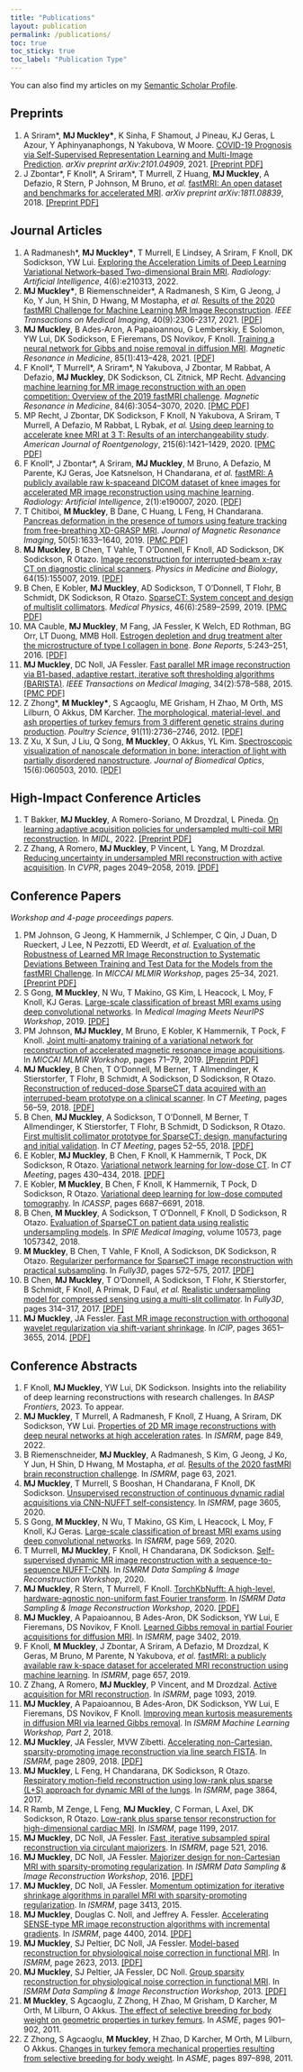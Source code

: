 ```yaml
---
title: "Publications"
layout: publication
permalink: /publications/
toc: true
toc_sticky: true
toc_label: "Publication Type"
---
```


You can also find my articles on my [Semantic Scholar Profile](https://www.semanticscholar.org/author/Matthew-Muckley/2954796).

## Preprints

1. A Sriram\*, **MJ Muckley\***, K Sinha, F Shamout, J Pineau, KJ Geras, L Azour, Y Aphinyanaphongs, N Yakubova, W Moore. [COVID-19 Prognosis via Self-Supervised Representation Learning and Multi-Image Prediction](https://arxiv.org/abs/2101.04909). *arXiv preprint arXiv:2101.04909*, 2021. [[Preprint PDF]](https://arxiv.org/pdf/2101.04909.pdf)
1. J Zbontar\*, F Knoll\*, A Sriram\*, T Murrell, Z Huang, **MJ Muckley**, A Defazio, R Stern, P Johnson, M Bruno, *et al.* [fastMRI: An open dataset and benchmarks for accelerated MRI](https://arxiv.org/abs/1811.08839). *arXiv preprint arXiv:1811.08839*, 2018. [[Preprint PDF]](https://arxiv.org/pdf/1811.08839.pdf)

## Journal Articles

1. A Radmanesh\*, **MJ Muckley\***, T Murrell, E Lindsey, A Sriram, F Knoll, DK Sodickson, YW Lui. [Exploring the Acceleration Limits of Deep Learning Variational Network–based Two-dimensional Brain MRI](https://doi.org/10.1148/ryai.210313). *Radiology: Artificial Intelligence*, 4(6):e210313, 2022.
1. **MJ Muckley\***, B Riemenschneider\*, A Radmanesh, S Kim, G Jeong, J Ko, Y Jun, H Shin, D Hwang, M Mostapha, *et al.* [Results of the 2020 fastMRI Challenge for Machine Learning MR Image Reconstruction](https://doi.org/10.1109/TMI.2021.3075856). *IEEE Transactions on Medical Imaging*, 40(9):2306-2317, 2021. [[PDF]](https://ieeexplore.ieee.org/stamp/stamp.jsp?tp=&arnumber=9420272)
1. **MJ Muckley**, B Ades-Aron, A Papaioannou, G Lemberskiy, E Solomon, YW Lui, DK Sodickson, E Fieremans, DS Novikov, F Knoll. [Training a neural network for Gibbs and noise removal in diffusion MRI](https://doi.org/10.1002/mrm.28395). *Magnetic Resonance in Medicine*, 85(1):413–428, 2021. [[PDF]](https://onlinelibrary.wiley.com/doi/epdf/10.1002/mrm.28395)
1. F Knoll\*, T Murrell\*, A Sriram\*, N Yakubova, J Zbontar, M Rabbat, A Defazio, **MJ Muckley**, DK Sodickson, CL Zitnick, MP Recht. [Advancing machine learning for MR image reconstruction with an open competition: Overview of the 2019 fastMRI challenge](https://doi.org/10.1002/mrm.28338). *Magnetic Resonance in Medicine*, 84(6):3054–3070, 2020. [[PMC PDF]](https://www.ncbi.nlm.nih.gov/pmc/articles/PMC7719611/pdf/nihms-1602664.pdf)
1. MP Recht, J Zbontar, DK Sodickson, F Knoll, N Yakubova, A Sriram, T Murrell, A Defazio, M Rabbat, L Rybak, *et al.*  [Using deep learning to accelerate knee MRI at 3 T: Results of an interchangeability study](https://doi.org/10.2214/AJR.20.23313). *American Journal of Roentgenology*, 215(6):1421–1429, 2020. [[PMC PDF]](https://www.ncbi.nlm.nih.gov/pmc/articles/PMC8209682/pdf/nihms-1707476.pdf)
1. F Knoll\*, J Zbontar\*, A Sriram, **MJ Muckley**, M Bruno, A Defazio, M Parente, KJ Geras, Joe Katsnelson, H Chandarana, *et al.* [fastMRI: A publicly available raw k-spaceand DICOM dataset of knee images for accelerated MR image reconstruction using machine learning](https://doi.org/10.1148/ryai.2020190007). *Radiology: Artificial Intelligence*, 2(1):e190007, 2020. [[PDF]](https://pubs.rsna.org/doi/pdf/10.1148/ryai.2020190007)
1. T Chitiboi, **M Muckley**, B Dane, C Huang, L Feng, H Chandarana. [Pancreas deformation in the presence of tumors using feature tracking from free-breathing XD-GRASP MRI](https://doi.org/10.1002/jmri.26714). *Journal of Magnetic Resonance Imaging*, 50(5):1633–1640, 2019. [[PMC PDF]](https://www.ncbi.nlm.nih.gov/pmc/articles/PMC6927045/pdf/nihms-1062521.pdf)
1. **MJ Muckley**, B Chen, T Vahle, T O’Donnell, F Knoll, AD Sodickson, DK Sodickson, R Otazo. [Image reconstruction for interrupted-beam x-ray CT on diagnostic clinical scanners](https://doi.org/10.1088/1361-6560/ab2df1). *Physics in Medicine and Biology*, 64(15):155007, 2019. [[PDF]](https://iopscience.iop.org/article/10.1088/1361-6560/ab2df1/pdf)
1. B Chen, E Kobler, **MJ Muckley**, AD Sodickson, T O’Donnell, T Flohr, B Schmidt, DK Sodickson, R Otazo. [SparseCT: System concept and design of multislit collimators](https://doi.org/10.1002/mp.13544). *Medical Physics*, 46(6):2589–2599, 2019. [[PMC PDF]](https://www.ncbi.nlm.nih.gov/pmc/articles/PMC6561820/pdf/nihms-1023663.pdf)
1. MA Cauble, **MJ Muckley**, M Fang, JA Fessler, K Welch, ED Rothman, BG Orr, LT Duong, MMB Holl. [Estrogen depletion and drug treatment alter the microstructure of type I collagen in bone](https://doi.org/10.1016/j.bonr.2016.08.003). *Bone Reports*, 5:243–251, 2016. [[PDF]](https://www.sciencedirect.com/science/article/pii/S235218721630033X/pdfft?md5=e8d0868dfbc166bc593941bbbc599acd&pid=1-s2.0-S235218721630033X-main.pdf)
1. **MJ  Muckley**, DC  Noll, JA Fessler. [Fast parallel MR image reconstruction via B1-based, adaptive restart, iterative soft thresholding algorithms (BARISTA)](https://doi.org/10.1109/TMI.2014.2363034). *IEEE Transactions on Medical Imaging*, 34(2):578–588, 2015. [[PMC PDF]](https://www.ncbi.nlm.nih.gov/pmc/articles/PMC4315709/pdf/nihms634827.pdf)
1.  Z Zhong\*, **M Muckley\***, S Agcaoglu, ME Grisham, H Zhao, M Orth, MS Lilburn, O Akkus, DM Karcher. [The morphological, material-level, and ash properties of turkey femurs from 3 different genetic strains during production](https://doi.org/10.3382/ps.2012-02322). *Poultry Science*, 91(11):2736–2746, 2012. [[PDF]](https://www.sciencedirect.com/science/article/pii/S0032579119397846/pdfft?md5=771ea6e04c9f1d6a7021a848823a9462&pid=1-s2.0-S0032579119397846-main.pdf)
1.  Z Xu, X Sun, J Liu, Q Song, **M Muckley**, O Akkus, YL Kim. [Spectroscopic visualization of nanoscale deformation in bone: interaction of light with partially disordered nanostructure](https://dx.doi.org/10.1117%2F1.3514633). *Journal of Biomedical Optics*, 15(6):060503, 2010. [[PDF]](https://www.spiedigitallibrary.org/journalArticle/Download?fullDOI=10.1117%2F1.3514633)

## High-Impact Conference Articles

1. T  Bakker,  **MJ  Muckley**,  A Romero-Soriano,  M Drozdzal, L Pineda. [On learning adaptive acquisition policies for undersampled multi-coil MRI reconstruction](https://openreview.net/forum?id=eAkOp9Oet5y). In *MIDL*, 2022. [[Preprint PDF]](https://openreview.net/pdf?id=eAkOp9Oet5y)
1. Z  Zhang, A Romero, **MJ  Muckley**, P Vincent, L Yang, M Drozdzal. [Reducing uncertainty in undersampled MRI reconstruction with active acquisition](https://openaccess.thecvf.com/content_CVPR_2019/html/Zhang_Reducing_Uncertainty_in_Undersampled_MRI_Reconstruction_With_Active_Acquisition_CVPR_2019_paper.html). In *CVPR*, pages 2049–2058, 2019. [[PDF]](https://openaccess.thecvf.com/content_CVPR_2019/papers/Zhang_Reducing_Uncertainty_in_Undersampled_MRI_Reconstruction_With_Active_Acquisition_CVPR_2019_paper.pdf)

## Conference Papers

*Workshop and 4-page proceedings papers.*

1. PM Johnson, G Jeong, K Hammernik, J Schlemper, C Qin, J Duan, D Rueckert, J Lee, N Pezzotti, ED Weerdt, *et al.* [Evaluation of the Robustness of Learned MR Image Reconstruction to Systematic Deviations Between Training and Test Data for the Models from the fastMRI Challenge](https://doi.org/10.1007/978-3-030-88552-6_3). In *MICCAI MLMIR Workshop*, pages 25–34, 2021. [[Preprint PDF]](/assets/publications/2021johnsonevaluation.pdf)
1. S Gong, **M Muckley**, N Wu, T Makino, GS Kim, L Heacock, L Moy, F Knoll, KJ Geras.   [Large-scale classification of breast MRI exams using deep convolutional networks](https://sites.google.com/view/med-neurips-2019/Abstracts). In *Medical Imaging Meets NeurIPS Workshop*, 2019. [[PDF]](/assets/publications/2019gonglarge.pdf)
1. PM Johnson, **MJ Muckley**, M Bruno, E Kobler, K Hammernik, T Pock, F Knoll. [Joint multi-anatomy training of a variational network for reconstruction of accelerated magnetic  resonance  image  acquisitions](https://doi.org/10.1007/978-3-030-33843-5_7). In *MICCAI MLMIR Workshop*, pages 71–79, 2019. [[Preprint PDF]](/assets/publications/2019johnsonjoint.pdf)
1. **MJ Muckley**, B Chen, T O’Donnell, M Berner, T Allmendinger, K Stierstorfer, T Flohr, B Schmidt, A Sodickson, D Sodickson, R Otazo. [Reconstruction of reduced-dose SparseCT data acquired with an interruped-beam prototype on a clinical scanner](https://www.ct-meeting.org/?p=meeting_2018). In *CT Meeting*, pages 56–59, 2018. [[PDF]](/assets/publications/2018muckleyreconstruction.pdf)
4. B Chen, **MJ Muckley**, A Sodickson, T O’Donnell, M Berner, T Allmendinger, K Stierstorfer, T Flohr, B Schmidt, D Sodickson, R Otazo. [First multislit collimator prototype for SparseCT: design, manufacturing and initial validation](https://www.ct-meeting.org/?p=meeting_2018). In *CT Meeting*, pages 52–55, 2018. [[PDF]](/assets/publications/2018chenfirst.pdf)
1. E Kobler, **MJ Muckley**, B Chen, F Knoll, K Hammernik, T Pock, DK Sodickson, R Otazo.  [Variational network learning for low-dose CT](https://www.ct-meeting.org/?p=meeting_2018). In *CT Meeting*, pages 430–434, 2018. [[PDF]](/assets/publications/2018koblervariational.pdf)
1. E Kobler, **M Muckley**, B Chen, F Knoll, K Hammernik, T Pock, D Sodickson, R Otazo. [Variational deep learning for low-dose computed tomography](https://doi.org/10.1109/ICASSP.2018.8462312). In *ICASSP*, pages 6687–6691, 2018.
1. B  Chen, **M Muckley**, A Sodickson, T O’Donnell, F Knoll, D Sodickson, R Otazo.  [Evaluation of SparseCT on patient data using realistic undersampling models](https://doi.org/10.1117/12.2294243). In *SPIE Medical Imaging*, volume 10573, page 1057342, 2018.
1. **M Muckley**, B Chen, T Vahle, F Knoll, A Sodickson, DK Sodickson, R Otazo. [Regularizer performance for SparseCT image reconstruction with practical subsampling](https://doi.org/10.12059/Fully3D.2017-11-3108005). In *Fully3D*, pages 572–575, 2017. [[PDF]](/assets/publications/2017muckleyregularizer.pdf)
1. B Chen, **MJ Muckley**, T O’Donnell, A Sodickson, T Flohr, K Stierstorfer, B Schmidt, F Knoll, A Primak, D Faul, *et al.* [Realistic undersampling model for compressed sensing  using a  multi-slit collimator](http://www.fully3d.org/show-7-14-1.html). In *Fully3D*, pages 314–317, 2017. [[PDF]](/assets/publications/2017chenrealistic.pdf)
1. **MJ Muckley**, JA Fessler. [Fast MR image reconstruction with orthogonal wavelet regularization via shift-variant shrinkage](https://doi.org/10.1109/ICIP.2014.7025741). In *ICIP*, pages 3651–3655, 2014. [[PDF]](/assets/publications/2014muckleyfast.pdf)

## Conference Abstracts

1. F Knoll, **MJ Muckley**, YW Lui, DK Sodickson. Insights into the reliability of deep learning reconstructions with research challenges. In *BASP Frontiers*, 2023. To appear.
1. **MJ Muckley**, T Murrell, A Radmanesh, F Knoll, Z Huang, A Sriram, DK Sodickson, YW Lui. [Properties of 2D MR image reconstructions with deep neural networks at high acceleration rates](https://archive.ismrm.org/2022/0849.html). In *ISMRM*, page 849, 2022.
1. B Riemenschneider, **MJ Muckley**, A Radmanesh, S Kim, G Jeong, J Ko, Y Jun, H Shin, D Hwang, M Mostapha, *et al.* [Results of the 2020 fastMRI brain reconstruction challenge](https://archive.ismrm.org/2021/0063.html). In *ISMRM*, page 63, 2021.
1. **MJ Muckley**, T Murrell, S Booshan, H Chandarana, F Knoll, DK Sodickson. [Unsupervised reconstruction of continuous dynamic radial acquisitions via CNN-NUFFT self-consistency](https://archive.ismrm.org/2020/3605.html). In *ISMRM*, page 3605, 2020.
1. S Gong, **M Muckley**, N Wu, T Makino, GS Kim, L Heacock, L Moy, F Knoll, KJ Geras.  [Large-scale classification of breast MRI exams using deep convolutional networks](https://archive.ismrm.org/2020/0569.html). In *ISMRM*, page 569, 2020.
1. T  Murrell, **MJ Muckley**, F Knoll, H Chandarana, DK Sodickson. [Self-supervised dynamic MR image reconstruction with a sequence-to-sequence NUFFT-CNN](https://www.ismrm.org/workshops/2020/Data/posters.htm). In *ISMRM Data Sampling & Image Reconstruction Workshop*, 2020.
1. **MJ Muckley**, R Stern, T Murrell, F Knoll. [TorchKbNufft: A high-level, hardware-agnostic non-uniform fast Fourier transform](https://www.ismrm.org/workshops/2020/Data/program.php). In *ISMRM Data Sampling & Image Reconstruction Workshop*, 2020. [[PDF]](/assets/publications/2020muckleytorchkbnufft.pdf)
1. **MJ Muckley**, A Papaioannou, B Ades-Aron, DK Sodickson, YW Lui, E Fieremans, DS Novikov, F Knoll. [Learned Gibbs removal in partial Fourier acquisitions for diffusion MRI](https://archive.ismrm.org/2019/3402.html). In *ISMRM*, page 3402, 2019.
1. F Knoll, **M Muckley**, J Zbontar, A Sriram, A Defazio, M Drozdzal, K Geras, M Bruno, M Parente, N Yakubova, *et al.* [fastMRI: a publicly available raw k-space dataset for accelerated MRI reconstruction using machine learning](https://archive.ismrm.org/2019/0657.html). In *ISMRM*, page 657, 2019.
1. Z Zhang, A Romero, **MJ Muckley**, P Vincent, and M Drozdzal. [Active acquisition for MRI reconstruction](https://archive.ismrm.org/2019/1093.html). In *ISMRM*, page 1093, 2019.
1. **MJ Muckley**, A Papaioannou, B Ades-Aron, DK Sodickson, YW Lui, E Fieremans, DS Novikov, F Knoll. [Improving mean kurtosis measurements in diffusion MRI via learned Gibbs removal](https://www.ismrm.org/workshops/2018/Machine2/program.htm). In *ISMRM Machine Learning Workshop, Part 2*, 2018.
1. **MJ Muckley**, JA Fessler, MVW Zibetti. [Accelerating non-Cartesian, sparsity-promoting image reconstruction via line search FISTA](https://archive.ismrm.org/2018/2809.html). In *ISMRM*, page 2809, 2018. [[PDF]](/assets/publications/2018muckleyaccelerating.pdf)
1. **MJ Muckley**, L Feng, H Chandarana, DK Sodickson, R Otazo. [Respiratory motion-field reconstruction using low-rank plus sparse (L+S) approach for dynamic MRI of the lungs](https://archive.ismrm.org/2017/3864.html). In *ISMRM*, page 3864, 2017.
1. R  Ramb, M  Zenge, L  Feng, **MJ Muckley**, C Forman, L Axel, DK Sodickson, R Otazo.  [Low-rank plus sparse tensor reconstruction for high-dimensional cardiac MRI](https://archive.ismrm.org/2017/1199.html). In *ISMRM*, page 1199, 2017.
1. **MJ Muckley**, DC Noll, JA Fessler. [Fast, iterative subsampled spiral reconstruction via circulant majorizers](https://archive.ismrm.org/2016/0521.html). In *ISMRM*, page 521, 2016.
1. **MJ Muckley**, DC Noll, JA Fessler. [Majorizer design for non-Cartesian MRI with sparsity-promoting regularization](https://www.ismrm.org/workshops/Data16/). In *ISMRM Data Sampling & Image Reconstruction Workshop*, 2016. [[PDF]](/assets/publications/2016muckleymajorizer.pdf)
1. **MJ Muckley**, DC Noll, JA Fessler. [Momentum optimization for iterative shrinkage algorithms in parallel MRI with sparsity-promoting regularization](https://archive.ismrm.org/2015/3413.html). In *ISMRM*, page 3413, 2015.
1.  **MJ Muckley**, Douglas C. Noll, and Jeffrey A. Fessler. [Accelerating SENSE-type MR image reconstruction algorithms with incremental gradients](https://archive.ismrm.org/2014/4400.html). In *ISMRM*, page 4400, 2014. [[PDF]](/assets/publications/2014muckleyaccelerating.pdf)
1. **MJ Muckley**, SJ Peltier, DC Noll, JA Fessler. [Model-based reconstruction for physiological noise correction in functional MRI](https://archive.ismrm.org/2013/2623.html). In *ISMRM*, page 2623, 2013. [[PDF]](/assets/publications/2013muckleymodel.pdf)
1. **MJ Muckley**, SJ Peltier, JA Fessler, DC Noll. [Group sparsity reconstruction for physiological noise correction in functional MRI](https://www.ismrm.org/workshops/Data13/program.htm). In *ISMRM Data Sampling & Image Reconstruction Workshop*, 2013. [[PDF]](/assets/publications/2013muckleygroup.pdf)
1. **M Muckley**, S Agcaoglu, Z Zhong, H Zhao, M Grisham, D Karcher, M Orth, M Lilburn, O Akkus. [The effect of selective breeding for body weight on geometric properties in turkey femurs](https://doi.org/10.1115/SBC2011-53271). In *ASME*, pages 901–902, 2011.
1. Z Zhong, S Agcaoglu, **M Muckley**, H Zhao, D Karcher, M Orth, M Lilburn, O Akkus. [Changes in turkey femora mechanical properties resulting from selective breeding for body weight](https://doi.org/10.1115/SBC2011-53115). In *ASME*, pages 897–898, 2011.
